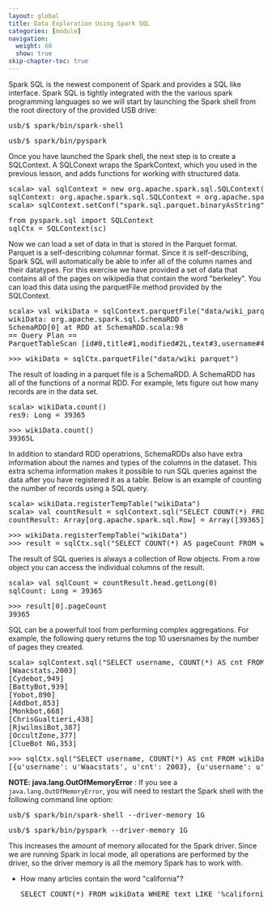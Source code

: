 ```yaml
---
layout: global
title: Data Exploration Using Spark SQL
categories: [module]
navigation:
  weight: 60
  show: true
skip-chapter-toc: true
---
```


Spark SQL is the newest component of Spark and provides a SQL like interface.
Spark SQL is tightly integrated with the the various spark programming languages 
so we will start by launching the Spark shell from the root directory of the provided USB drive:

<div class="codetabs">
<div data-lang="scala" markdown="1">
<pre class="prettyprint lang-bsh">
usb/$ spark/bin/spark-shell</pre>
</div>
<div data-lang="python" markdown="1">
<pre class="prettyprint lang-bsh">
usb/$ spark/bin/pyspark</pre>
</div>
</div>


Once you have launched the Spark shell, the next step is to create a SQLContext.  A SQLConext wraps the SparkContext, which you used in the previous lesson, and adds functions for working with structured data.

<div class="codetabs">
<div data-lang="scala" markdown="1">
<pre class="prettyprint lang-bsh">
scala> val sqlContext = new org.apache.spark.sql.SQLContext(sc)
sqlContext: org.apache.spark.sql.SQLContext = org.apache.spark.sql.SQLContext@52955821
scala> sqlContext.setConf("spark.sql.parquet.binaryAsString", "true")
</pre>
</div>
<div data-lang="python" markdown="1">
<pre class="prettyprint lang-bsh">
from pyspark.sql import SQLContext
sqlCtx = SQLContext(sc)</pre>
</div>
</div>

Now we can load a set of data in that is stored in the Parquet format.  Parquet is a self-describing columnar format.  Since it is self-describing, Spark SQL will automatically be able to infer all of the column names and their datatypes.  For this exercise we have provided a set of data that contains all of the pages on wikipedia that contain the word "berkeley".  You can load this data using the parquetFile method provided by the SQLContext.

<div class="codetabs">
<div data-lang="scala" markdown="1">
<pre class="prettyprint lang-bsh">
scala> val wikiData = sqlContext.parquetFile("data/wiki_parquet")
wikiData: org.apache.spark.sql.SchemaRDD = 
SchemaRDD[0] at RDD at SchemaRDD.scala:98
== Query Plan ==
ParquetTableScan [id#0,title#1,modified#2L,text#3,username#4], (ParquetRelation data/wiki_parquet), []
</pre>
</div>
<div data-lang="python" markdown="1">
<pre class="prettyprint lang-bsh">
>>> wikiData = sqlCtx.parquetFile("data/wiki_parquet")
</pre>
</div>
</div>

The result of loading in a parquet file is a SchemaRDD.  A SchemaRDD has all of the functions of a normal RDD.  For example, lets figure out how many records are in the data set.

<div class="codetabs">
<div data-lang="scala" markdown="1">
<pre class="prettyprint lang-bsh">
scala> wikiData.count()
res9: Long = 39365
</pre>
</div>
<div data-lang="python" markdown="1">
<pre class="prettyprint lang-bsh">
>>> wikiData.count()
39365L
</pre>
</div>
</div>

In addition to standard RDD operatrions, SchemaRDDs also have extra information about the names and types of the columns in the dataset.  This extra schema information makes it possible to run SQL queries against the data after you have registered it as a table.  Below is an example of counting the number of records using a SQL query.

<div class="codetabs">
<div data-lang="scala" markdown="1">
<pre class="prettyprint lang-bsh">
scala> wikiData.registerTempTable("wikiData")
scala> val countResult = sqlContext.sql("SELECT COUNT(*) FROM wikiData").collect()
countResult: Array[org.apache.spark.sql.Row] = Array([39365])
</pre>
</div>
<div data-lang="python" markdown="1">
<pre class="prettyprint lang-bsh">
>>> wikiData.registerTempTable("wikiData")
>>> result = sqlCtx.sql("SELECT COUNT(*) AS pageCount FROM wikiData").collect()
</pre>
</div>
</div>

The result of SQL queries is always a collection of Row objects.  From a row object you can access the individual columns of the result.

<div class="codetabs">
<div data-lang="scala" markdown="1">
<pre class="prettyprint lang-bsh">
scala> val sqlCount = countResult.head.getLong(0)
sqlCount: Long = 39365
</pre>
</div>
<div data-lang="python" markdown="1">
<pre class="prettyprint lang-bsh">
>>> result[0].pageCount
39365</pre>
</div>
</div>

SQL can be a powerfull tool from performing complex aggregations.  For example, the following query returns the top 10 usersnames by the number of pages they created.

<div class="codetabs">
<div data-lang="scala" markdown="1">
<pre class="prettyprint lang-bsh">
scala> sqlContext.sql("SELECT username, COUNT(*) AS cnt FROM wikiData WHERE username <> '' GROUP BY username ORDER BY cnt DESC LIMIT 10").collect().foreach(println)
[Waacstats,2003]
[Cydebot,949]
[BattyBot,939]
[Yobot,890]
[Addbot,853]
[Monkbot,668]
[ChrisGualtieri,438]
[RjwilmsiBot,387]
[OccultZone,377]
[ClueBot NG,353]
</pre>
</div>
<div data-lang="python" markdown="1">
<pre class="prettyprint lang-bsh">
>>> sqlCtx.sql("SELECT username, COUNT(*) AS cnt FROM wikiData WHERE username <> '' GROUP BY username ORDER BY cnt DESC LIMIT 10").collect()
[{u'username': u'Waacstats', u'cnt': 2003}, {u'username': u'Cydebot', u'cnt': 949}, {u'username': u'BattyBot', u'cnt': 939}, {u'username': u'Yobot', u'cnt': 890}, {u'username': u'Addbot', u'cnt': 853}, {u'username': u'Monkbot', u'cnt': 668}, {u'username': u'ChrisGualtieri', u'cnt': 438}, {u'username': u'RjwilmsiBot', u'cnt': 387}, {u'username': u'OccultZone', u'cnt': 377}, {u'username': u'ClueBot NG', u'cnt': 353}]</pre>
</div>
</div>

__NOTE: java.lang.OutOfMemoryError__ : If you see a `java.lang.OutOfMemoryError`, you will need to restart the Spark shell with the following command line option:

<div class="codetabs">
<div data-lang="scala" markdown="1">
<pre class="prettyprint lang-bsh">
usb/$ spark/bin/spark-shell --driver-memory 1G</pre>
</div>
<div data-lang="python" markdown="1">
<pre class="prettyprint lang-bsh">
usb/$ spark/bin/pyspark --driver-memory 1G</pre>
</div>
</div>

This increases the amount of memory allocated for the Spark driver. Since we are running Spark in local mode, all operations are performed by the driver, so the driver memory is all the memory Spark has to work with.

- How many articles contain the word "california"?

   <div class="solution" markdown="1">
   <pre class="prettyprint lang-sql">SELECT COUNT(*) FROM wikiData WHERE text LIKE '%california%'</pre>
   </div>



